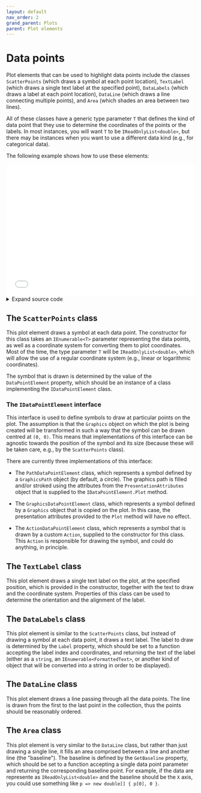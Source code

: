 ```yaml
---
layout: default
nav_order: 2
grand_parent: Plots
parent: Plot elements
---
```


# Data points

Plot elements that can be used to highlight data points include the classes `ScatterPoints` (which draws a symbol at each point location), `TextLabel` (which draws a single text label at the specified point), `DataLabels` (which draws a label at each point location), `DataLine` (which draws a line connecting multiple points), and `Area` (which shades an area between two lines).

All of these classes have a generic type parameter `T` that defines the kind of data point that they use to determine the coordinates of the points or the labels. In most instances, you will want `T` to be `IReadOnlyList<double>`, but there may be instances when you want to use a different data kind (e.g., for categorical data).

The following example shows how to use these elements:

<div class="code-example">
    <iframe src="assets/images/plots/datapoints.svg" style="width: 100%; height: 25em; border: 0px solid black"></iframe>
</div>
<details markdown="block">
<summary>
    Expand source code
  </summary>
  {: .text-delta }
{% highlight CSharp %}
// Create some data points
double[][] data = new double[][] { new double[] { 0, 0.5 }, new double[] { 1, 1.5 }, new double[] { 2, 2 }, new double[] { 3, 2.5 }, new double[] { 4, 4.5 }, new double[] { 5, 5 }, new double[] { 6, 6.5 }, new double[] { 7, 7 }, new double[] { 8, 7.5 }, new double[] { 9, 9.5 }, new double[] { 10, 10.5 } };

// Create an empty plot.
Plot plot = new Plot();

// Create a coordinate system.
LinearCoordinateSystem2D coordinateSystem = new LinearCoordinateSystem2D(0, 10, 0, 10, 350, 250);

// Create the scatter points.
ScatterPoints<IReadOnlyList<double>> scatterPoints = new ScatterPoints<IReadOnlyList<double>>(data, coordinateSystem)
{
    PresentationAttributes = new PlotElementPresentationAttributes() { Stroke = null, Fill = Colour.FromRgb(0, 114, 178) } // Blue
};

// Create the data labels, plotting the labels down and to the right of the points.
// By default, the labels will contain the index of the point.
DataLabels<IReadOnlyList<double>> dataLabels = new DataLabels<IReadOnlyList<double>>(data, coordinateSystem)
{
    Margin = (_, _) => new Point(10, 10)
};

// Create a data line.
DataLine<IReadOnlyList<double>> dataLine = new DataLine<IReadOnlyList<double>>(data, coordinateSystem)
{
    PresentationAttributes = new PlotElementPresentationAttributes() { Stroke = Colour.FromRgb(86, 180, 233) } // Light blue
};

// Create the area. This will highlight an area from the data line shifted upwards by 1 to the data line shifted downwards by 1.
Area<IReadOnlyList<double>> area = new Area<IReadOnlyList<double>>(
    (from el in data select new double[] { el[0], el[1] + 1 }),
    p => new double[] { p[0], p[1] - 2 },
    coordinateSystem)
{
    PresentationAttributes = new PlotElementPresentationAttributes() { Stroke = null, Fill = Colour.FromRgba(0, 114, 178, 0.25) } // Semi-transparent blue.
};

// Create the text label
TextLabel<IReadOnlyList<double>> textLabel = new TextLabel<IReadOnlyList<double>>("Text label", new double[] { 5.5, 4 }, coordinateSystem)
{
    Alignment = TextAnchors.Left,
    Baseline = TextBaselines.Top
};

// Add the plot elements to the plot.
plot.AddPlotElements(area, dataLine, scatterPoints, dataLabels, textLabel);

// Render the plot to a Page and save it as an SVG document.
Page pag = plot.Render();
pag.SaveAsSVG(@"datapoints.svg");
{% endhighlight %}
</details>

## The `ScatterPoints` class

This plot element draws a symbol at each data point. The constructor for this class takes an `IEnumerable<T>` parameter representing the data points, as well as a coordinate system for converting them to plot coordinates. Most of the time, the type parameter `T` will be `IReadOnlyList<double>`, which will allow the use of a regular coordinate system (e.g., linear or logarithmic coordinates).

The symbol that is drawn is determined by the value of the `DataPointElement` property, which should be an instance of a class implementing the `IDataPointElement` class.

### The `IDataPointElement` interface

This interface is used to define symbols to draw at particular points on the plot. The assumption is that the `Graphics` object on which the plot is being created will be transformed in such a way that the symbol can be drawn centred at `(0, 0)`. This means that implementations of this interface can be agnostic towards the position of the symbol and its size (because these will be taken care, e.g., by the `ScatterPoints` class).

There are currently three implementations of this interface:

* The `PathDataPointElement` class, which represents a symbol defined by a `GraphicsPath` object (by default, a circle). The graphics path is filled and/or stroked using the attributes from the `PresentationAttributes` object that is supplied to the `IDataPointElement.Plot` method.

* The `GraphicsDataPointElement` class, which represents a symbol defined by a `Graphics` object that is copied on the plot. In this case, the presentation attributes provided to the `Plot` method will have no effect.

* The `ActionDataPointElement` class, which represents a symbol that is drawn by a custom `Action`, supplied to the constructor for this class. This `Action` is responsible for drawing the symbol, and could do anything, in principle.

## The `TextLabel` class

This plot element draws a single text label on the plot, at the specified position, which is provided in the constructor, together with the text to draw and the coordinate system. Properties of this class can be used to determine the orientation and the alignment of the label.

## The `DataLabels` class

This plot element is similar to the `ScatterPoints` class, but instead of drawing a symbol at each data point, it draws a text label. The label to draw is determined by the `Label` property, which should be set to a function accepting the label index and coordinates, and returning the text of the label (either as a `string`, an `IEnumerable<FormattedText>`, or another kind of object that will be converted into a string in order to be displayed).

## The `DataLine` class

This plot element draws a line passing through all the data points. The line is drawn from the first to the last point in the collection, thus the points should be reasonably ordered.

## The `Area` class

This plot element is very similar to the `DataLine` class, but rather than just drawing a single line, it fills an area comprised between a line and another line (the "baseline"). The baseline is defined by the `GetBaseline` property, which should be set to a function accepting a single data point parameter and returning the corresponding baseline point. For example, if the data are represente as `IReadOnlyList<double>` and the baseline should be the `X` axis, you could use something like `p => new double[] { p[0], 0 }`.